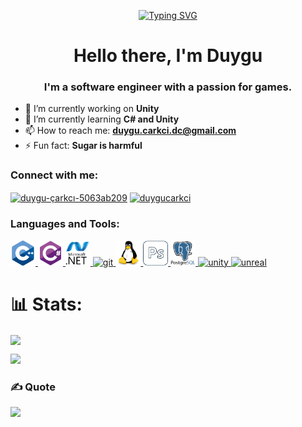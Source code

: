 <p align="center">  
  <a href="https://git.io/typing-svg"> 
    <img src= "https://readme-typing-svg.demolab.com?font=Source+Code+Pro&weight=600&size=32&duration=2500&pause=1000&color=00E7FF&background=5670FF00&center=true&vCenter=true&width=440&height=100&lines=Game+Developer;Software+Engineer;Gamer;Musician" alt="Typing SVG" /></a>
<h1 align="center">Hello there, I'm Duygu</h1>
<h3 align="center">I'm a software engineer with a passion for games.</h3>

- 🔭 I’m currently working on **Unity**
- 🌱 I’m currently learning **C# and Unity**
- 📫 How to reach me: **duygu.carkci.dc@gmail.com**
- ⚡ Fun fact: **Sugar is harmful**

<h3 align="left">Connect with me:</h3>
<p align="left">
<a href="https://linkedin.com/in/duygu-çarkcı-5063ab209" target="blank"><img align="center" src="https://raw.githubusercontent.com/rahuldkjain/github-profile-readme-generator/master/src/images/icons/Social/linked-in-alt.svg" alt="duygu-çarkcı-5063ab209" height="30" width="40" /></a>
<a href="https://instagram.com/duygucarkci" target="blank"><img align="center" src="https://raw.githubusercontent.com/rahuldkjain/github-profile-readme-generator/master/src/images/icons/Social/instagram.svg" alt="duygucarkci" height="30" width="40" /></a>
</p>

<h3 align="left">Languages and Tools:</h3>
<p align="left"> <a href="https://www.w3schools.com/cpp/" target="_blank" rel="noreferrer"> <img src="https://raw.githubusercontent.com/devicons/devicon/master/icons/cplusplus/cplusplus-original.svg" alt="cplusplus" width="40" height="40"/> </a> <a href="https://www.w3schools.com/cs/" target="_blank" rel="noreferrer"> <img src="https://raw.githubusercontent.com/devicons/devicon/master/icons/csharp/csharp-original.svg" alt="csharp" width="40" height="40"/> </a> <a href="https://dotnet.microsoft.com/" target="_blank" rel="noreferrer"> <img src="https://raw.githubusercontent.com/devicons/devicon/master/icons/dot-net/dot-net-original-wordmark.svg" alt="dotnet" width="40" height="40"/> </a> <a href="https://git-scm.com/" target="_blank" rel="noreferrer"> <img src="https://www.vectorlogo.zone/logos/git-scm/git-scm-icon.svg" alt="git" width="40" height="40"/> </a> <a href="https://www.linux.org/" target="_blank" rel="noreferrer"> <img src="https://raw.githubusercontent.com/devicons/devicon/master/icons/linux/linux-original.svg" alt="linux" width="40" height="40"/> </a> <a href="https://www.photoshop.com/en" target="_blank" rel="noreferrer"> <img src="https://raw.githubusercontent.com/devicons/devicon/master/icons/photoshop/photoshop-line.svg" alt="photoshop" width="40" height="40"/> </a> <a href="https://www.postgresql.org" target="_blank" rel="noreferrer"> <img src="https://raw.githubusercontent.com/devicons/devicon/master/icons/postgresql/postgresql-original-wordmark.svg" alt="postgresql" width="40" height="40"/> </a> <a href="https://unity.com/" target="_blank" rel="noreferrer"> <img src="https://www.vectorlogo.zone/logos/unity3d/unity3d-icon.svg" alt="unity" width="40" height="40"/> </a> <a href="https://unrealengine.com/" target="_blank" rel="noreferrer"> <img src="https://raw.githubusercontent.com/kenangundogan/fontisto/036b7eca71aab1bef8e6a0518f7329f13ed62f6b/icons/svg/brand/unreal-engine.svg" alt="unreal" width="40" height="40"/> </a> </p>


# 📊 Stats:
<a href=""> <img align="center" src="https://github-readme-stats-sigma-five.vercel.app/api/top-langs/?username=DuyguCarkci&theme=radical&hide_border=false&include_all_commits=true&count_private=true&layout=compact"/> </a>

![](https://github-readme-streak-stats.herokuapp.com/?user=Jonfoble&theme=radical&hide_border=false)<br/>
### ✍️ Quote
![](https://quotes-github-readme.vercel.app/api?type=horizontal&theme=radical)
